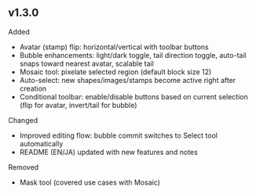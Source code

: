 ## v1.3.0

Added
- Avatar (stamp) flip: horizontal/vertical with toolbar buttons
- Bubble enhancements: light/dark toggle, tail direction toggle, auto-tail snaps toward nearest avatar, scalable tail
- Mosaic tool: pixelate selected region (default block size 12)
- Auto-select: new shapes/images/stamps become active right after creation
- Conditional toolbar: enable/disable buttons based on current selection (flip for avatar, invert/tail for bubble)

Changed
- Improved editing flow: bubble commit switches to Select tool automatically
- README (EN/JA) updated with new features and notes

Removed
- Mask tool (covered use cases with Mosaic)



